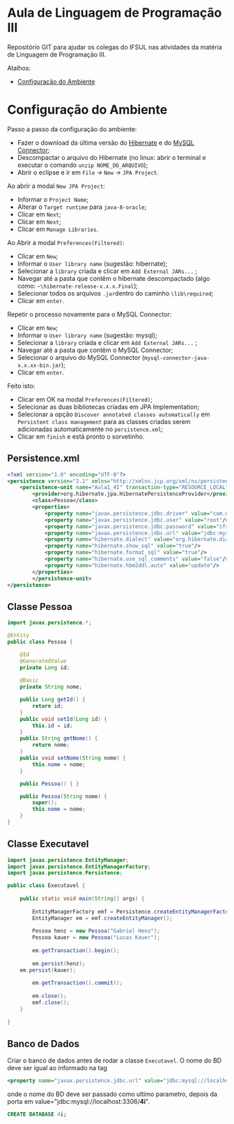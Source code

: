 # Aula de Linguagem de Programação III
Repositório GIT para ajudar os colegas do IFSUL nas atividades da matéria de Linguagem de Programação III.

Atalhos:

- [Configuração do Ambiente](#configuração-do-ambiente)

# Configuração do Ambiente
Passo a passo da configuração do ambiente:

- Fazer o download da última versão do [Hibernate](http://hibernate.org/orm/) e do [MySQL Connector](https://dev.mysql.com/downloads/connector/j/);
- Descompactar o arquivo do Hibernate (no linux: abrir o terminal e executar o comando `unzip NOME_DO_ARQUIVO`);
- Abrir o eclipse e ir em `File` ->  `New` -> `JPA Project`.

Ao abrir a modal `New JPA Project`:

- Informar o `Project Name`;
- Alterar o `Target runtime` para `java-8-oracle`;
- Clicar em `Next`;
- Clicar em `Next`;
- Clicar em `Manage Libraries`.

Ao Abrir a modal `Preferences(Filtered)`:
- Clicar em `New`;
- Informar o `User library name` (sugestão: hibernate);
- Selecionar a `library` criada e clicar em `Add External JARs...` ;
- Navegar até a pasta que contêm o hibernate descompactado (algo como: `~\hibernate-release-x.x.x.Final`);
- Selecionar todos os arquivos `.jar`dentro do caminho `\lib\required`;
- Clicar em `enter`.

Repetir o processo novamente para o MySQL Connector:
- Clicar em `New`;
- Informar o `User library name` (sugestão: mysql);
- Selecionar a `library` criada e clicar em `Add External JARs...` ;
- Navegar até a pasta que contêm o MySQL Connector;
- Selecionar o arquivo do MySQL Connector (`mysql-connector-java-x.x.xx-bin.jar`);
- Clicar em `enter`.

Feito isto:
- Clicar em OK na modal `Preferences(Filtered)`;
- Selecionar as duas bibliotecas criadas em JPA Implementation;
- Selecionar a opção `Discover annotated classes automatically` em `Persistent class management`
    para as classes criadas serem adicionadas automaticamente no `persistence.xml`;
- Clicar em `finish` e está pronto o sorvetinho.

## Persistence.xml

```xml
<?xml version="1.0" encoding="UTF-8"?>
<persistence version="2.1" xmlns="http://xmlns.jcp.org/xml/ns/persistence" xmlns:xsi="http://www.w3.org/2001/XMLSchema-instance" xsi:schemaLocation="http://xmlns.jcp.org/xml/ns/persistence http://xmlns.jcp.org/xml/ns/persistence/persistence_2_1.xsd">
    <persistence-unit name="Aula1_4I" transaction-type="RESOURCE_LOCAL">
        <provider>org.hibernate.jpa.HibernatePersistenceProvider</provider>   
        <class>Pessoa</class>
        <properties>
            <property name="javax.persistence.jdbc.driver" value="com.mysql.jdbc.Driver"/>
            <property name="javax.persistence.jdbc.user" value="root"/>
            <property name="javax.persistence.jdbc.password" value="ifsul2017"/>
            <property name="javax.persistence.jdbc.url" value="jdbc:mysql://localhost:3306/4i"/>
            <property name="hibernate.dialect" value="org.hibernate.dialect.MySQL5InnoDBDialect"/>
            <property name="hibernate.show_sql" value="true"/>
            <property name="hibernate.format_sql" value="true"/>
            <property name="hibernate.use_sql_comments" value="false"/>
            <property name="hibernate.hbm2ddl.auto" value="update"/>       
        </properties>
        </persistence-unit>
</persistence>
``` 

## Classe Pessoa

```java
import javax.persistence.*;

@Entity
public class Pessoa {

	@Id
    @GeneratedValue
	private Long id;
    
	@Basic
	private String nome;

    public Long getId() {
        return id;
    }
    public void setId(Long id) {
        this.id = id;
    }
    public String getNome() {
        return nome;
    }
    public void setNome(String nome) {
        this.nome = nome;
    }

    public Pessoa() { }

    public Pessoa(String nome) {
        super();
        this.nome = nome;
    }
}
```


## Classe Executavel

```java
import javax.persistence.EntityManager;
import javax.persistence.EntityManagerFactory;
import javax.persistence.Persistence;

public class Executavel {
	
    public static void main(String[] args) {
    	
        EntityManagerFactory emf = Persistence.createEntityManagerFactory("Aula1_4I");
        EntityManager em = emf.createEntityManager();
       
        Pessoa henz = new Pessoa("Gabriel Henz");
        Pessoa kauer = new Pessoa("Lucas Kauer");
       
        em.getTransaction().begin();
	
        em.persist(henz);
	em.persist(kauer);
	
        em.getTransaction().commit();
	
        em.close();
        emf.close();
    }
    
}
```


## Banco de Dados

Criar o banco de dados antes de rodar a classe `Executavel`.
O nome do BD deve ser igual ao informado na tag 
```xml 
<property name="javax.persistence.jdbc.url" value="jdbc:mysql://localhost:3306/4i"/>
```
onde o nome do BD deve ser passado como ultimo parametro, depois da porta em value="jdbc:mysql://localhost:3306/**4i**".
```sql
CREATE DATABASE 4i;
```
